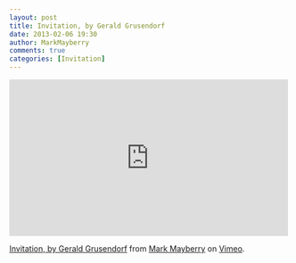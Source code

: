```yaml
---
layout: post
title: Invitation, by Gerald Grusendorf
date: 2013-02-06 19:30
author: MarkMayberry
comments: true
categories: [Invitation]
---
```

<iframe src="http://player.vimeo.com/video/59194636" width="500" height="281" frameborder="0" webkitAllowFullScreen mozallowfullscreen allowFullScreen></iframe> <p><a href="http://vimeo.com/59194636">Invitation, by Gerald Grusendorf</a> from <a href="http://vimeo.com/ascoc">Mark Mayberry</a> on <a href="http://vimeo.com">Vimeo</a>.</p>
